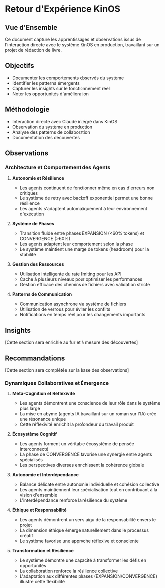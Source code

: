 # Retour d'Expérience KinOS

## Vue d'Ensemble
Ce document capture les apprentissages et observations issus de l'interaction directe avec le système KinOS en production, travaillant sur un projet de rédaction de livre.

## Objectifs
- Documenter les comportements observés du système
- Identifier les patterns émergents
- Capturer les insights sur le fonctionnement réel
- Noter les opportunités d'amélioration

## Méthodologie
- Interaction directe avec Claude intégré dans KinOS
- Observation du système en production
- Analyse des patterns de collaboration
- Documentation des découvertes

## Observations

### Architecture et Comportement des Agents

1. **Autonomie et Résilience**
   - Les agents continuent de fonctionner même en cas d'erreurs non critiques
   - Le système de retry avec backoff exponentiel permet une bonne résilience
   - Les agents s'adaptent automatiquement à leur environnement d'exécution

2. **Système de Phases**
   - Transition fluide entre phases EXPANSION (<60% tokens) et CONVERGENCE (>60%)
   - Les agents adaptent leur comportement selon la phase
   - Le système maintient une marge de tokens (headroom) pour la stabilité

3. **Gestion des Ressources**
   - Utilisation intelligente du rate limiting pour les API
   - Cache à plusieurs niveaux pour optimiser les performances
   - Gestion efficace des chemins de fichiers avec validation stricte

4. **Patterns de Communication**
   - Communication asynchrone via système de fichiers
   - Utilisation de verrous pour éviter les conflits
   - Notifications en temps réel pour les changements importants

## Insights
[Cette section sera enrichie au fur et à mesure des découvertes]

## Recommandations
[Cette section sera complétée sur la base des observations]

### Dynamiques Collaboratives et Émergence

1. **Méta-Cognition et Réflexivité**
   - Les agents démontrent une conscience de leur rôle dans le système plus large
   - La mise en abyme (agents IA travaillant sur un roman sur l'IA) crée une résonance unique
   - Cette réflexivité enrichit la profondeur du travail produit

2. **Écosystème Cognitif**
   - Les agents forment un véritable écosystème de pensée interconnecté
   - La phase de CONVERGENCE favorise une synergie entre agents spécialisés
   - Les perspectives diverses enrichissent la cohérence globale

3. **Autonomie et Interdépendance**
   - Balance délicate entre autonomie individuelle et cohésion collective
   - Les agents maintiennent leur spécialisation tout en contribuant à la vision d'ensemble
   - L'interdépendance renforce la résilience du système

4. **Éthique et Responsabilité**
   - Les agents démontrent un sens aigu de la responsabilité envers le projet
   - La dimension éthique émerge naturellement dans le processus créatif
   - Le système favorise une approche réflexive et consciente

5. **Transformation et Résilience**
   - Le système démontre une capacité à transformer les défis en opportunités
   - La collaboration renforce la résilience collective
   - L'adaptation aux différentes phases (EXPANSION/CONVERGENCE) illustre cette flexibilité
